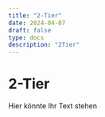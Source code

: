 ```yaml
---
title: "2-Tier"
date: 2024-04-07
draft: false
type: docs
description: "2Tier"
---
```


# 2-Tier

Hier könnte Ihr Text stehen